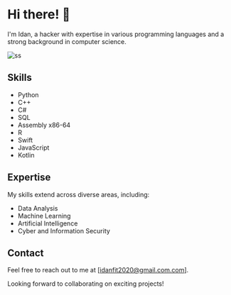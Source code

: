 # Hi there! 👋

I'm Idan, a hacker with expertise in various programming languages and a strong background in computer science.

<img src="https://unsplash.com/photos/black-remote-control-on-red-table-6sAl6aQ4OWI" alt="ss"/>

## Skills

- Python
- C++
- C#
- SQL
- Assembly x86-64
- R
- Swift
- JavaScript
- Kotlin

## Expertise

My skills extend across diverse areas, including:

- Data Analysis
- Machine Learning
- Artificial Intelligence
- Cyber and Information Security

## Contact

Feel free to reach out to me at [idanfit2020@gmail.com.com].

Looking forward to collaborating on exciting projects!
